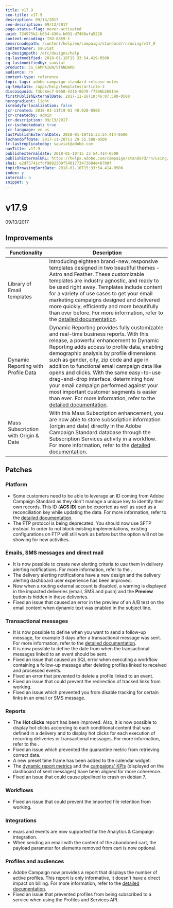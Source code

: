 ```yaml
---
title: v17.9
seo-title: v17.9
description: 09/13/2017
seo-description: 09/13/2017
page-status-flag: never-activated
uuid: 724975b2-b654-430a-b691-d7468afa5228
content-encoding: ISO-8859-1
aemsrcnodepath: /content/help/en/campaign/standard/rn/using/v17_9
contentOwner: sauviat
cq-designpath: /etc/designs/help
cq-lastmodified: 2018-01-10T15 33 54.419-0500
cq-lastmodifiedby: sauviat
products: SG_CAMPAIGN/STANDARD
audience: rn
content-type: reference
topic-tags: adobe-campaign-standard-release-notes
cq-template: /apps/help/templates/article-3
discoiquuid: f3bc8ec7-8668-4216-8678-f7206b26814e
firstPublishExternalDate: 2017-11-16T10:46:07.580-0500
herogradient: light
isreadyforlocalization: false
jcr-created: 2018-01-11T19 01 40.028-0500
jcr-createdby: admin
jcr-description: 09/13/2017
jcr-ischeckedout: true
jcr-language: en_us
lastPublishExternalDate: 2018-01-10T15:33:54.414-0500
lochandoffdate: 2017-11-28T11 29 55.588-0500
lr-lastreplicatedby: sauviat@adobe.com
navTitle: v17.9
publishexternaldate: 2018-01-10T15 33 54.414-0500
publishExternalURL: https://helpx.adobe.com/campaign/standard/rn/using/v17_9.html
sha1: e2df3741cfcf9882309f5401773473604e48708f
topicBrowsingSortDate: 2018-01-10T15:33:54.414-0500
index: y
internal: n
snippet: y
---
```


# v17.9

09/13/2017

## Improvements

|  Functionality  | Description  |
|---|---|
|  Library of Email templates  | Introducing eighteen brand-new, responsive templates designed in two beautiful themes - Astro and Feather. These customizable templates are industry agnostic, and ready to be used right away. Templates include content for a variety of use cases to get your email marketing campaigns designed and delivered more quickly, efficiently and more beautifully than ever before. For more information, refer to the [detailed documentation](../../start/using/about-templates.md#content-templates).  |
|  Dynamic Reporting with Profile Data  | Dynamic Reporting provides fully customizable and real-time business reports. With this release, a powerful enhancement to Dynamic Reporting adds access to profile data, enabling demographic analysis by profile dimensions such as gender, city, zip code and age in addition to functional email campaign data like opens and clicks. With the same easy-to-use drag-and-drop interface, determining how your email campaign performed against your most important customer segments is easier than ever. For more information, refer to the [detailed documentation](../../reporting/using/about-dynamic-reports.md).  |
|  Mass Subscription with Origin & Date  | With this Mass Subscription enhancement, you are now able to store subscription information (origin and date) directly in the Adobe Campaign Standard database through the Subscription Services activity in a workflow. For more information, refer to the [detailed documentation](../../automating/using/subscription-services.md).  |

## Patches

### Platform

* Some customers need to be able to leverage an ID coming from Adobe Campaign Standard as they don't manage a unique key to identify their own records. This ID (**ACS ID**) can be exported as well as used as a reconciliation key while updating the data. For more information, refer to the [detailed documentation](../../developing/using/generating-a-unique-id-for-profiles-and-custom-resources.md).
* The FTP protocol is being deprecated. You should now use SFTP instead. In order to not block existing implementations, existing configurations on FTP will still work as before but the option will not be showing for new activities.

### Emails, SMS messages and direct mail

* It is now possible to create new alerting criteria to use them in delivery alerting notifications. For more information, refer to the .
* The delivery alerting notifications have a new design and the delivery alerting dashboard user experience has been improved.
* Now when a routing external account is disabled, a warning is displayed in the impacted deliveries (email, SMS and push) and the **Preview** button is hidden in these deliveries.
* Fixed an issue that caused an error in the preview of an A/B test on the email content when dynamic text was enabled in the subject line.

### Transactional messages

* It is now possible to define when you want to send a follow-up message, for example 3 days after a transactional message was sent. For more information, refer to the [detailed documentation](../../channels/using/follow-up-messages.md#sending-a-follow-up-message).
* It is now possible to define the date from when the transactional messages linked to an event should be sent.
* Fixed an issue that caused an SQL error when executing a workflow containing a follow-up message after deleting profiles linked to received and processed events.
* Fixed an error that prevented to delete a profile linked to an event.
* Fixed an issue that could prevent the redirection of tracked links from working.
* Fixed an issue which prevented you from disable tracking for certain links in an email or SMS message.

### Reports

* The **Hot clicks** report has been improved. Also, it is now possible to display hot clicks according to each conditional content that was defined in a delivery and to display hot clicks for each execution of recurring deliveries or transactional messages. For more information, refer to the .
* Fixed an issue which prevented the quarantine metric from retrieving correct data.
* A new preset time frame has been added to the calendar widget.
* The [dynamic report metrics](../../reporting/using/indicator-calculation.md) and the [campaigns' KPIs](../../sending/using/confirming-send.md) (displayed on the dashboard of sent messages) have been aligned for more coherence.
* Fixed an issue that could cause pipelined to crash on debian 7.

### Workflows

* Fixed an issue that could prevent the imported file retention from working.

### Integrations

* evars and events are now supported for the Analytics & Campaign integration.
* When sending an email with the content of the abandoned cart, the payload parameter for elements removed from cart is now optional.

### Profiles and audiences

* Adobe Campaign now provides a report that displays the number of active profiles. This report is only informative, it doesn't have a direct impact on billing. For more information, refer to the [detailed documentation](../../audiences/using/active-profiles.md).
* Fixed an issue that prevented profiles from being subscribed to a service when using the Profiles and Services API.

